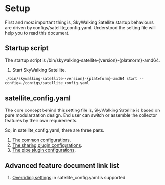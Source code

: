 # Setup
First and most important thing is, SkyWalking Satellite startup behaviours are driven by configs/satellite_config.yaml. Understood the setting file will help you to read this document.

## Startup script
The startup script is /bin/skywalking-satellite-{version}-{plateform}-amd64. 
1. Start SkyWalking Satellite.
```shell script
./bin/skywalking-satellite-{version}-{plateform}-amd64 start --config=./configs/satellite_config.yaml
```
## satellite_config.yaml
The core concept behind this setting file is, SkyWalking Satellite is based on pure modularization design. End user can switch or assemble the collector features by their own requirements.

So, in satellite_config.yaml, there are three parts.
1. [The common configurations](./configuration/common.md).
2. [The sharing plugin configurations](./configuration/sharing-plugins.md).
3. [The pipe plugin configurations](./configuration/pipe-plugins.md).

## Advanced feature document link list
1. [Overriding settings](./configuration/override-settings.md) in satellite_config.yaml is supported